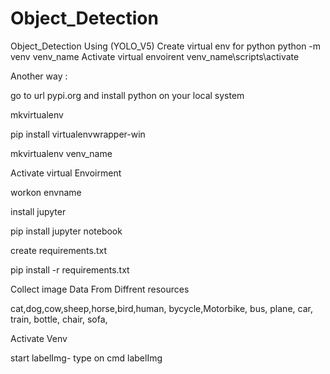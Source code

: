 # Object_Detection
Object_Detection Using (YOLO_V5)
Create virtual env for python 
python -m venv venv_name 
Activate virtual envoirent 
venv_name\scripts\activate

Another way :

go to url pypi.org and install python on your local system 

mkvirtualenv

pip install virtualenvwrapper-win

mkvirtualenv venv_name 

Activate virtual Envoirment 

workon envname

install jupyter 

pip install jupyter notebook

create requirements.txt

pip install -r requirements.txt

Collect image Data From Diffrent resources

cat,dog,cow,sheep,horse,bird,human, bycycle,Motorbike, bus, plane, car, train, bottle, chair, sofa,   


Activate Venv

start labelImg- type on cmd labelImg  
